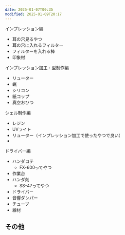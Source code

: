 ```yaml
---
date: 2025-01-07T00:35
modified: 2025-01-09T20:17
---
```


インプレッション編

- 耳の穴見るやつ  
- 耳の穴に入れるフィルター  
- フィルターを入れる棒  
- 印象材 

インプレッション加工・型制作編

- リューター  
- 蝋
- シリコン  
- 紙コップ  
- 真空おひつ  

シェル制作編

- レジン  
- UVライト  
- リューター（インプレッション加工で使ったやつで良い）  
-  

ドライバー編

- ハンダコテ  
	- FX-600ってやつ  
- 作業台  
- ハンダ剤  
	- SS-47ってやつ  
- ドライバー  
- 音響ダンパー  
- チューブ  
- 線材  

## その他